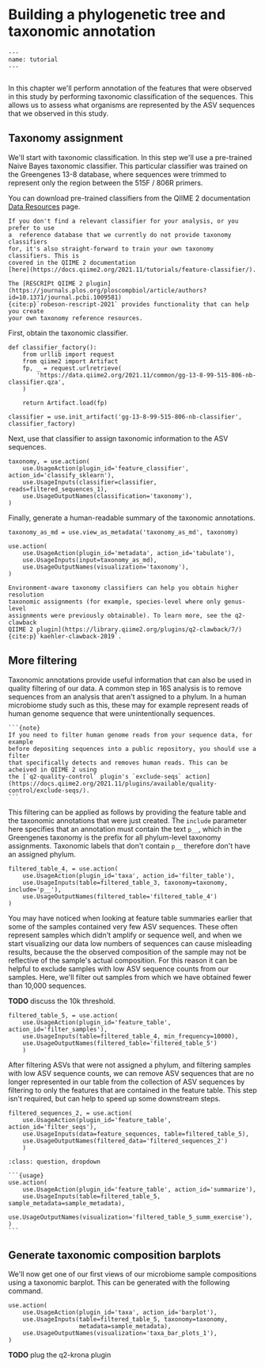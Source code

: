 # Building a phylogenetic tree and taxonomic annotation

```{usage-scope}
---
name: tutorial
---
```

```{usage-selector}
```

In this chapter we'll perform annotation of the features that were observed in
this study by performing taxonomic classification of the sequences. This allows
us to assess what organisms are represented by the ASV sequences that we
observed in this study.

## Taxonomy assignment

We'll start with taxonomic classification. In this step we'll use a pre-trained
Naive Bayes taxonomic classifier. This particular classifier was trained on the
Greengenes 13-8 database, where sequences were trimmed to represent only the 
region between the 515F / 806R primers. 

You can download pre-trained classifiers from the QIIME 2 documentation 
[Data Resources](https://docs.qiime2.org/2021.11/data-resources/) page. 

```{tip}
If you don't find a relevant classifier for your analysis, or you prefer to use 
a  reference database that we currently do not provide taxonomy classifiers 
for, it's also straight-forward to train your own taxonomy classifiers. This is 
covered in the QIIME 2 documentation 
[here](https://docs.qiime2.org/2021.11/tutorials/feature-classifier/).

The [RESCRIPt QIIME 2 plugin](https://journals.plos.org/ploscompbiol/article/authors?id=10.1371/journal.pcbi.1009581) 
{cite:p}`robeson-rescript-2021` provides functionality that can help you create
your own taxonomy reference resources.
```

First, obtain the taxonomic classifier. 

```{usage}
def classifier_factory():
    from urllib import request
    from qiime2 import Artifact
    fp, _ = request.urlretrieve(
        'https://data.qiime2.org/2021.11/common/gg-13-8-99-515-806-nb-classifier.qza',
    )

    return Artifact.load(fp)

classifier = use.init_artifact('gg-13-8-99-515-806-nb-classifier', classifier_factory)
```

Next, use that classifier to assign taxonomic information to the ASV sequences.

```{usage}
taxonomy, = use.action(
    use.UsageAction(plugin_id='feature_classifier', action_id='classify_sklearn'),
    use.UsageInputs(classifier=classifier, reads=filtered_sequences_1),
    use.UsageOutputNames(classification='taxonomy'),
)
```

Finally, generate a human-readable summary of the taxonomic annotations.

```{usage}
taxonomy_as_md = use.view_as_metadata('taxonomy_as_md', taxonomy)

use.action(
    use.UsageAction(plugin_id='metadata', action_id='tabulate'),
    use.UsageInputs(input=taxonomy_as_md),
    use.UsageOutputNames(visualization='taxonomy'),
)
```

```{tip}
Environment-aware taxonomy classifiers can help you obtain higher resolution
taxonomic assignments (for example, species-level where only genus-level
assignments were previously obtainable). To learn more, see the q2-clawback
QIIME 2 plugin](https://library.qiime2.org/plugins/q2-clawback/7/)
{cite:p}`kaehler-clawback-2019`.
```

## More filtering

Taxonomic annotations provide useful information that can also be used in 
quality filtering of our data. A common step in 16S analysis is to remove 
sequences from an analysis that aren't assigned to a phylum. In a human 
microbiome study such as this, these may for example represent reads of human
genome sequence that were unintentionally sequences. 

````{margin}
```{note}
If you need to filter human genome reads from your sequence data, for example 
before depositing sequences into a public repository, you should use a filter
that specifically detects and removes human reads. This can be acheived in QIIME 2 using
the [`q2-quality-control` plugin's `exclude-seqs` action](https://docs.qiime2.org/2021.11/plugins/available/quality-control/exclude-seqs/). 
```
````

This filtering can be applied as follows by providing the feature table and the
taxonomic annotations that were just created. The `include` parameter here 
specifies that an annotation must contain the text `p__`, which in the 
Greengenes taxonomy is the prefix for all phylum-level taxonomy assignments. 
Taxonomic labels that don't contain `p__` therefore don't have an assigned 
phylum. 

```{usage}
filtered_table_4, = use.action(
    use.UsageAction(plugin_id='taxa', action_id='filter_table'),
    use.UsageInputs(table=filtered_table_3, taxonomy=taxonomy, include='p__'),
    use.UsageOutputNames(filtered_table='filtered_table_4')
)
```

You may have noticed when looking at feature table summaries earlier that some
of the samples contained very few ASV sequences. These often represent samples
which didn't amplify or sequence well, and when we start visualizing our data
low numbers of sequences can cause misleading results, because the the 
observed composition of the sample may not be reflective of the sample's 
actual composition. For this reason it can be helpful to exclude samples with
low ASV sequence counts from our samples. Here, we'll filter out samples from
which we have obtained fewer than 10,000 sequences. 

**TODO** discuss the 10k threshold. 

```{usage}
filtered_table_5, = use.action(
    use.UsageAction(plugin_id='feature_table', action_id='filter_samples'),
    use.UsageInputs(table=filtered_table_4, min_frequency=10000),
    use.UsageOutputNames(filtered_table='filtered_table_5')
    )
```

After filtering ASVs that were not assigned a phylum, and filtering samples 
with low ASV sequence counts, we can remove ASV sequences that are no longer
represented in our table from the collection of ASV sequences by filtering to
only the features that are contained in the feature table. This step isn't
required, but can help to speed up some downstream steps.

```{usage}
filtered_sequences_2, = use.action(
    use.UsageAction(plugin_id='feature_table', action_id='filter_seqs'),
    use.UsageInputs(data=feature_sequences, table=filtered_table_5),
    use.UsageOutputNames(filtered_data='filtered_sequences_2')
    )
```

````{admonition} Try summarizing the feature table that was created by this round of filtering. Expand this box if you need help. 
:class: question, dropdown

```{usage}
use.action(
    use.UsageAction(plugin_id='feature_table', action_id='summarize'),
    use.UsageInputs(table=filtered_table_5, sample_metadata=sample_metadata),
    use.UsageOutputNames(visualization='filtered_table_5_summ_exercise'),
)
```
````

## Generate taxonomic composition barplots

We'll now get one of our first views of our microbiome sample compositions
using a taxonomic barplot. This can be generated with the following command.

```{usage}
use.action(
    use.UsageAction(plugin_id='taxa', action_id='barplot'),
    use.UsageInputs(table=filtered_table_5, taxonomy=taxonomy,
                    metadata=sample_metadata),
    use.UsageOutputNames(visualization='taxa_bar_plots_1'),
)
```

**TODO** plug the q2-krona plugin
